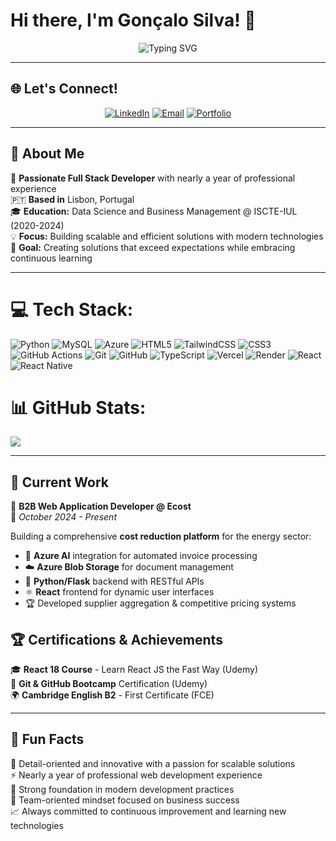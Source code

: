 
# Hi there, I'm Gonçalo Silva! 👋

<div align="center">
  <img src="https://readme-typing-svg.herokuapp.com?font=Fira+Code&weight=600&size=28&duration=4000&pause=1000&color=3B82F6&center=true&vCenter=true&multiline=true&width=600&height=100&lines=Full+Stack+Developer+🚀;Building+Scalable+Solutions+⚡;Always+Learning+%26+Growing+🌱" alt="Typing SVG" />
</div>

---

## 🌐 Let's Connect!

<div align="center">
  
[![LinkedIn](https://img.shields.io/badge/LinkedIn-0077B5?style=for-the-badge&logo=linkedin&logoColor=white)](https://www.linkedin.com/in/gonçalo-silva-3161a1142)
[![Email](https://img.shields.io/badge/Email-D14836?style=for-the-badge&logo=gmail&logoColor=white)](mailto:goncalompjsilva@gmail.com)
[![Portfolio](https://img.shields.io/badge/Portfolio-FF5722?style=for-the-badge&logo=todoist&logoColor=white)](https://your-portfolio-url.com)

</div>

---

## 🌟 About Me

🎯 **Passionate Full Stack Developer** with nearly a year of professional experience  
🇵🇹 **Based in** Lisbon, Portugal  
🎓 **Education:** Data Science and Business Management @ ISCTE-IUL (2020-2024)  
💡 **Focus:** Building scalable and efficient solutions with modern technologies  
🚀 **Goal:** Creating solutions that exceed expectations while embracing continuous learning  

---

# 💻 Tech Stack:
![Python](https://img.shields.io/badge/python-3670A0?style=for-the-badge&logo=python&logoColor=ffdd54) ![MySQL](https://img.shields.io/badge/mysql-4479A1.svg?style=for-the-badge&logo=mysql&logoColor=white) ![Azure](https://img.shields.io/badge/azure-%230072C6.svg?style=for-the-badge&logo=microsoftazure&logoColor=white) ![HTML5](https://img.shields.io/badge/html5-%23E34F26.svg?style=for-the-badge&logo=html5&logoColor=white) ![TailwindCSS](https://img.shields.io/badge/tailwindcss-%2338B2AC.svg?style=for-the-badge&logo=tailwind-css&logoColor=white) ![CSS3](https://img.shields.io/badge/css3-%231572B6.svg?style=for-the-badge&logo=css3&logoColor=white) ![GitHub Actions](https://img.shields.io/badge/github%20actions-%232671E5.svg?style=for-the-badge&logo=githubactions&logoColor=white) ![Git](https://img.shields.io/badge/git-%23F05033.svg?style=for-the-badge&logo=git&logoColor=white) ![GitHub](https://img.shields.io/badge/github-%23121011.svg?style=for-the-badge&logo=github&logoColor=white) ![TypeScript](https://img.shields.io/badge/typescript-%23007ACC.svg?style=for-the-badge&logo=typescript&logoColor=white) ![Vercel](https://img.shields.io/badge/vercel-%23000000.svg?style=for-the-badge&logo=vercel&logoColor=white) ![Render](https://img.shields.io/badge/Render-%46E3B7.svg?style=for-the-badge&logo=render&logoColor=white) ![React](https://img.shields.io/badge/react-%2320232a.svg?style=for-the-badge&logo=react&logoColor=%2361DAFB) ![React Native](https://img.shields.io/badge/react_native-%2320232a.svg?style=for-the-badge&logo=react&logoColor=%2361DAFB)
# 📊 GitHub Stats:
![](https://github-readme-stats.vercel.app/api/top-langs/?username=goncalompjsilva&theme=dark&hide_border=true&include_all_commits=false&count_private=true&layout=compact)

---

## 💼 Current Work

🔧 **B2B Web Application Developer @ Ecost**  
📅 *October 2024 - Present*

Building a comprehensive **cost reduction platform** for the energy sector:
- 🤖 **Azure AI** integration for automated invoice processing
- ☁️ **Azure Blob Storage** for document management  
- 🐍 **Python/Flask** backend with RESTful APIs
- ⚛️ **React** frontend for dynamic user interfaces
- 🏆 Developed supplier aggregation & competitive pricing systems

## 🏆 Certifications & Achievements

🎓 **React 18 Course** - Learn React JS the Fast Way (Udemy)  
🔧 **Git & GitHub Bootcamp** Certification (Udemy)  
🌍 **Cambridge English B2** - First Certificate (FCE)  

---

## 💭 Fun Facts

🌟 Detail-oriented and innovative with a passion for scalable solutions  
⚡ Nearly a year of professional web development experience  
🎯 Strong foundation in modern development practices  
🤝 Team-oriented mindset focused on business success  
📈 Always committed to continuous improvement and learning new technologies  
